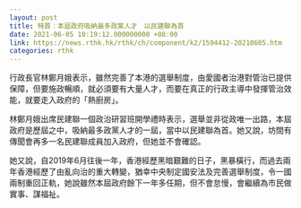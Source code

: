 ```yaml
---
layout: post
title: 特首︰本屆政府吸納最多政黨人才　以民建聯為首
date: 2021-06-05 10:19:12.000000000 +08:00
link: https://news.rthk.hk/rthk/ch/component/k2/1594412-20210605.htm
categories: rthk
---
```


行政長官林鄭月娥表示，雖然完善了本港的選舉制度，由愛國者治港對管治已提供保障，但要施政暢順，就必須要有大量人才，而要在真正的行政主導中發揮管治效能，就要走入政府的「熱廚房」。 

林鄭月娥出席民建聯一個政治研習班開學禮時表示，選舉並非從政唯一出路，本屆政府是歷屆之中，吸納最多政黨人才的一屆，當中以民建聯為首。她又說，坊間有傳聞會再多一名民建聯成員加入政府，但她並不會確認。 

她又說，自2019年6月往後一年，香港經歷黑暗艱難的日子，黑暴橫行，而過去兩年香港經歷了由亂向治的重大轉變，猶幸中央制定國安法及完善選舉制度，令一國兩制重回正軌，她說雖然本屆政府餘下一年多任期，但不會怠慢，會繼續為市民做實事、謀福祉。
